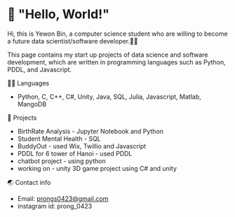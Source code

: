 

<!--
**ybin0423/ybin0423** is a ✨ _special_ ✨ repository because its `README.md` (this file) appears on your GitHub profile.

Here are some ideas to get you started:

- 🔭 I’m currently working on ...
- 🌱 I’m currently learning ...
- 👯 I’m looking to collaborate on ...
- 🤔 I’m looking for help with ...
- 💬 Ask me about ...
- 📫 How to reach me: ...
- 😄 Pronouns: ...
- ⚡ Fun fact: ...
-->
# 👋 "Hello, World!"

Hi, this is Yewon Bin, a computer science student who are willing to become a future data scientist/software developer.👩‍💻

This page contains my start up projects of data science and software development, which are written in programming languages such as Python, PDDL, and Javascript.


👩‍🎓 Languages
* Python, C, C++, C#, Unity, Java, SQL, Julia, Javascript, Matlab, MangoDB

🚀 Projects
* BirthRate Analysis - Jupyter Notebook and Python
* Student Mental Health - SQL
* BuddyOut -  used Wix, Twillio and Javascript
* PDDL for 6 tower of Hanoi - used PDDL
* chatbot project - using python
* working on - unity 3D game project using C# and unity

🌏 Contact info
* Email: prongs0423@gmail.com
* instagram id: prong_0423
